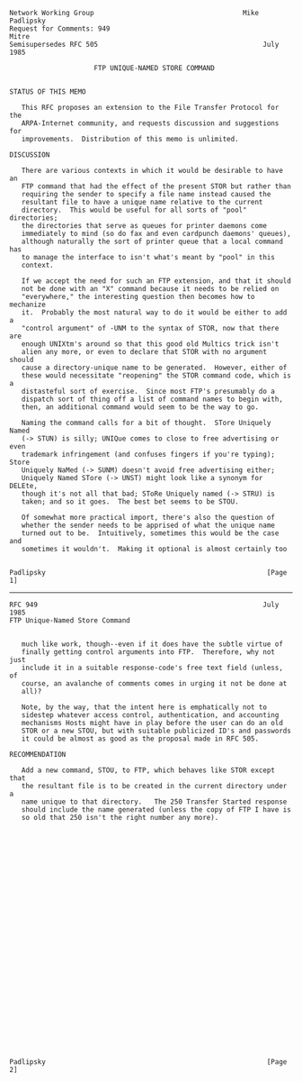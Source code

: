    Network Working Group                                     Mike Padlipsky
    Request for Comments: 949                                          Mitre
    Semisupersedes RFC 505                                         July 1985

                         FTP UNIQUE-NAMED STORE COMMAND


    STATUS OF THIS MEMO

       This RFC proposes an extension to the File Transfer Protocol for the
       ARPA-Internet community, and requests discussion and suggestions for
       improvements.  Distribution of this memo is unlimited.

    DISCUSSION

       There are various contexts in which it would be desirable to have an
       FTP command that had the effect of the present STOR but rather than
       requiring the sender to specify a file name instead caused the
       resultant file to have a unique name relative to the current
       directory.  This would be useful for all sorts of "pool" directories;
       the directories that serve as queues for printer daemons come
       immediately to mind (so do fax and even cardpunch daemons' queues),
       although naturally the sort of printer queue that a local command has
       to manage the interface to isn't what's meant by "pool" in this
       context.

       If we accept the need for such an FTP extension, and that it should
       not be done with an "X" command because it needs to be relied on
       "everywhere," the interesting question then becomes how to mechanize
       it.  Probably the most natural way to do it would be either to add a
       "control argument" of -UNM to the syntax of STOR, now that there are
       enough UNIXtm's around so that this good old Multics trick isn't
       alien any more, or even to declare that STOR with no argument should
       cause a directory-unique name to be generated.  However, either of
       these would necessitate "reopening" the STOR command code, which is a
       distasteful sort of exercise.  Since most FTP's presumably do a
       dispatch sort of thing off a list of command names to begin with,
       then, an additional command would seem to be the way to go.

       Naming the command calls for a bit of thought.  STore Uniquely Named
       (-> STUN) is silly; UNIQue comes to close to free advertising or even
       trademark infringement (and confuses fingers if you're typing); Store
       Uniquely NaMed (-> SUNM) doesn't avoid free advertising either;
       Uniquely Named STore (-> UNST) might look like a synonym for DELEte,
       though it's not all that bad; SToRe Uniquely named (-> STRU) is
       taken; and so it goes.  The best bet seems to be STOU.

       Of somewhat more practical import, there's also the question of
       whether the sender needs to be apprised of what the unique name
       turned out to be.  Intuitively, sometimes this would be the case and
       sometimes it wouldn't.  Making it optional is almost certainly too


    Padlipsky                                                       [Page 1]

------------------------------------------------------------------------

``` newpage
RFC 949                                                        July 1985
FTP Unique-Named Store Command


   much like work, though--even if it does have the subtle virtue of
   finally getting control arguments into FTP.  Therefore, why not just
   include it in a suitable response-code's free text field (unless, of
   course, an avalanche of comments comes in urging it not be done at
   all)?

   Note, by the way, that the intent here is emphatically not to
   sidestep whatever access control, authentication, and accounting
   mechanisms Hosts might have in play before the user can do an old
   STOR or a new STOU, but with suitable publicized ID's and passwords
   it could be almost as good as the proposal made in RFC 505.

RECOMMENDATION

   Add a new command, STOU, to FTP, which behaves like STOR except that
   the resultant file is to be created in the current directory under a
   name unique to that directory.   The 250 Transfer Started response
   should include the name generated (unless the copy of FTP I have is
   so old that 250 isn't the right number any more).






























Padlipsky                                                       [Page 2]
```
